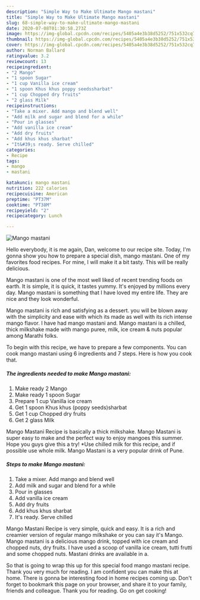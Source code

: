 ```yaml
---
description: "Simple Way to Make Ultimate Mango mastani"
title: "Simple Way to Make Ultimate Mango mastani"
slug: 68-simple-way-to-make-ultimate-mango-mastani
date: 2020-07-08T01:30:58.273Z
image: https://img-global.cpcdn.com/recipes/5405a4e3b38d5252/751x532cq70/mango-mastani-recipe-main-photo.jpg
thumbnail: https://img-global.cpcdn.com/recipes/5405a4e3b38d5252/751x532cq70/mango-mastani-recipe-main-photo.jpg
cover: https://img-global.cpcdn.com/recipes/5405a4e3b38d5252/751x532cq70/mango-mastani-recipe-main-photo.jpg
author: Norman Ballard
ratingvalue: 3.2
reviewcount: 13
recipeingredient:
- "2 Mango"
- "1 spoon Sugar"
- "1 cup Vanilla ice cream"
- "1 spoon Khus khus poppy seedssharbat"
- "1 cup Chopped dry fruits"
- "2 glass Milk"
recipeinstructions:
- "Take a mixer. Add mango and blend well"
- "Add milk and sugar and blend for a while"
- "Pour in glasses"
- "Add vanilla ice cream"
- "Add dry fruits"
- "Add khus khus sharbat"
- "It&#39;s ready. Serve chilled"
categories:
- Recipe
tags:
- mango
- mastani

katakunci: mango mastani 
nutrition: 222 calories
recipecuisine: American
preptime: "PT37M"
cooktime: "PT38M"
recipeyield: "2"
recipecategory: Lunch

---
```



![Mango mastani](https://img-global.cpcdn.com/recipes/5405a4e3b38d5252/751x532cq70/mango-mastani-recipe-main-photo.jpg)

Hello everybody, it is me again, Dan, welcome to our recipe site. Today, I'm gonna show you how to prepare a special dish, mango mastani. One of my favorites food recipes. For mine, I will make it a bit tasty. This will be really delicious.

Mango mastani is one of the most well liked of recent trending foods on earth. It is simple, it is quick, it tastes yummy. It's enjoyed by millions every day. Mango mastani is something that I have loved my entire life. They are nice and they look wonderful.

Mango mastani is rich and satisfying as a dessert. you will be blown away with the simplicity and ease with which its made as well with its rich intense mango flavor. I have had mango mastani and. Mango mastani is a chilled, thick milkshake made with mango puree, milk, ice cream &amp; nuts popular among Marathi folks.


To begin with this recipe, we have to prepare a few components. You can cook mango mastani using 6 ingredients and 7 steps. Here is how you cook that.

<!--inarticleads1-->

##### The ingredients needed to make Mango mastani:

1. Make ready 2 Mango
1. Make ready 1 spoon Sugar
1. Prepare 1 cup Vanilla ice cream
1. Get 1 spoon Khus khus (poppy seeds)sharbat
1. Get 1 cup Chopped dry fruits
1. Get 2 glass Milk


Mango Mastani Recipe is basically a thick milkshake. Mango Mastani is super easy to make and the perfect way to enjoy mangoes this summer. Hope you guys give this a try! *Use chilled milk for this recipe, and if possible use whole milk. Mango Mastani is a very popular drink of Pune. 

<!--inarticleads2-->

##### Steps to make Mango mastani:

1. Take a mixer. Add mango and blend well
1. Add milk and sugar and blend for a while
1. Pour in glasses
1. Add vanilla ice cream
1. Add dry fruits
1. Add khus khus sharbat
1. It&#39;s ready. Serve chilled


Mango Mastani Recipe is very simple, quick and easy. It is a rich and creamier version of regular mango milkshake or you can say it&#39;s Mango. Mango mastani is a delicious mango drink, topped with ice cream and chopped nuts, dry fruits. I have used a scoop of vanilla ice cream, tutti frutti and some chopped nuts. Mastani drinks are available in a. 

So that is going to wrap this up for this special food mango mastani recipe. Thank you very much for reading. I am confident you can make this at home. There is gonna be interesting food in home recipes coming up. Don't forget to bookmark this page on your browser, and share it to your family, friends and colleague. Thank you for reading. Go on get cooking!
